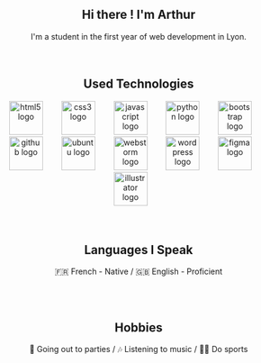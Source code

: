 <h2 align="center">Hi there ! I'm Arthur </h2>

<div align="center">I'm a student in the first year of web development in Lyon.</div>

<br>
<br>

<h2 align="center">Used Technologies</h2>

<div align="center">

  <img src="https://cdn.jsdelivr.net/gh/devicons/devicon/icons/html5/html5-original.svg" height="60" alt="html5 logo"  />
  <img width="25" />
  <img src="https://cdn.jsdelivr.net/gh/devicons/devicon/icons/css3/css3-original.svg" height="60" alt="css3 logo"  />
  <img width="25" />
  <img src="https://cdn.jsdelivr.net/gh/devicons/devicon/icons/javascript/javascript-original.svg" height="60" alt="javascript logo"  />
  <img width="25" />
  <img src="https://cdn.jsdelivr.net/gh/devicons/devicon/icons/python/python-original.svg" height="60" alt="python logo"  />
  <img width="25" />
  <img src="https://cdn.jsdelivr.net/gh/devicons/devicon/icons/bootstrap/bootstrap-original.svg" height="60" alt="bootstrap logo"  />
  <img width="25" />  
  <img src="https://skillicons.dev/icons?i=github" height="60" alt="github logo"  />
  <img width="25" />
  <img src="https://cdn.simpleicons.org/ubuntu/E95420" height="60" alt="ubuntu logo"  />
  <img width="25" />
  <img src="https://cdn.jsdelivr.net/gh/devicons/devicon/icons/webstorm/webstorm-original.svg" height="60" alt="webstorm logo"  />
  <img width="25" />
  <img src="https://cdn.simpleicons.org/wordpress/21759B" height="60" alt="wordpress logo"  />
  <img width="25" />
  <img src="https://cdn.jsdelivr.net/gh/devicons/devicon/icons/figma/figma-original.svg" height="60" alt="figma logo"  />
  <img width="25" />
  <img src="https://cdn.jsdelivr.net/gh/devicons/devicon/icons/illustrator/illustrator-line.svg" height="60" alt="illustrator logo"  />
  <img width="25" />

</div>

<br>
<br>

<h2 align="center">Languages I Speak</h2>

<p align="center">🇫🇷 French - Native / 🇬🇧 English - Proficient</p>

<br>
<br>

<h2 align="center">Hobbies</h2>

<p align="center">🎉 Going out to parties / 🎶 Listening to music / 🏋️‍♂️ Do sports</p>

